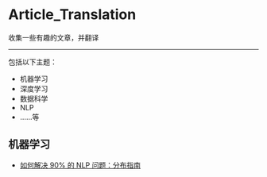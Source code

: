 # Article_Translation
收集一些有趣的文章，并翻译

---
包括以下主题：
- 机器学习
- 深度学习
- 数据科学
- NLP
- ......等

## 机器学习
- [如何解决 90% 的 NLP 问题：分布指南](https://github.com/datugou/Article_Translation/blob/master/Machine_learning/article.2018.01.24-How%20to%20solve%2090%25%20of%20NLP%20problems:%20a%20step-by-step%20guide.md)
